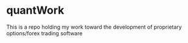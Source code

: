 # quantWork
This is a repo holding my work toward the development of proprietary options/forex trading software
